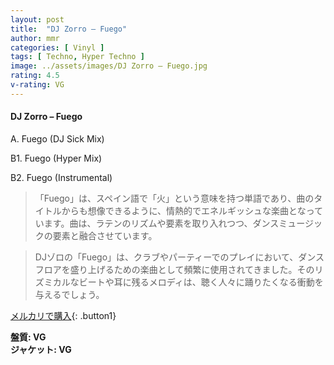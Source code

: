 ```yaml
---
layout: post
title:  "DJ Zorro – Fuego"
author: mmr
categories: [ Vinyl ]
tags: [ Techno, Hyper Techno ]
image: ../assets/images/DJ Zorro – Fuego.jpg
rating: 4.5
v-rating: VG
---
```


#### DJ Zorro – Fuego

A. Fuego (DJ Sick Mix)

B1. Fuego (Hyper Mix)

B2. Fuego (Instrumental)

> 「Fuego」は、スペイン語で「火」という意味を持つ単語であり、曲のタイトルからも想像できるように、情熱的でエネルギッシュな楽曲となっています。曲は、ラテンのリズムや要素を取り入れつつ、ダンスミュージックの要素と融合させています。

> DJゾロの「Fuego」は、クラブやパーティーでのプレイにおいて、ダンスフロアを盛り上げるための楽曲として頻繁に使用されてきました。そのリズミカルなビートや耳に残るメロディは、聴く人々に踊りたくなる衝動を与えるでしょう。

[メルカリで購入](https://jp.mercari.com/item/m80445100076){: .button1}

<div class="mt-4 mb-4 d-flex align-items-center">
<strong class="mr-1">盤質: VG</strong>
</div>
<div class="mt-4 mb-4 d-flex align-items-center">
<strong class="mr-1">ジャケット: VG</strong>
</div>
